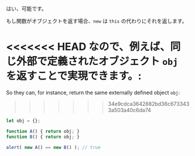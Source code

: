 はい、可能です。

もし関数がオブジェクトを返す場合、`new` は `this` の代わりにそれを返します。

<<<<<<< HEAD
なので、例えば、同じ外部で定義されたオブジェクト `obj` を返すことで実現できます。:
=======
So they can, for instance, return the same externally defined object `obj`:
>>>>>>> 34e9cdca3642882bd36c6733433a503a40c6da74

```js run no-beautify
let obj = {};

function A() { return obj; }
function B() { return obj; }

alert( new A() == new B() ); // true
```

